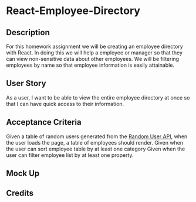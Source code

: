 # React-Employee-Directory

## Description
For this homework assignment we will be creating an employee directory with React. In doing this we will help a employee or manager so that they can view non-sensitive data about other employees. We will be filtering employees by name so that employee information is easily attainable. 

## User Story
As a user, I want to be able to view the entire employee directory at once so that I can have quick access to their information.

## Acceptance Criteria
Given a table of random users generated from the [Random User API](https://randomuser.me/), when the user loads the page, a table of employees should render. 
Given when the user can sort employee table by at least one category
Given when the user can filter employee list by at least one property.

## Mock Up

## Credits
